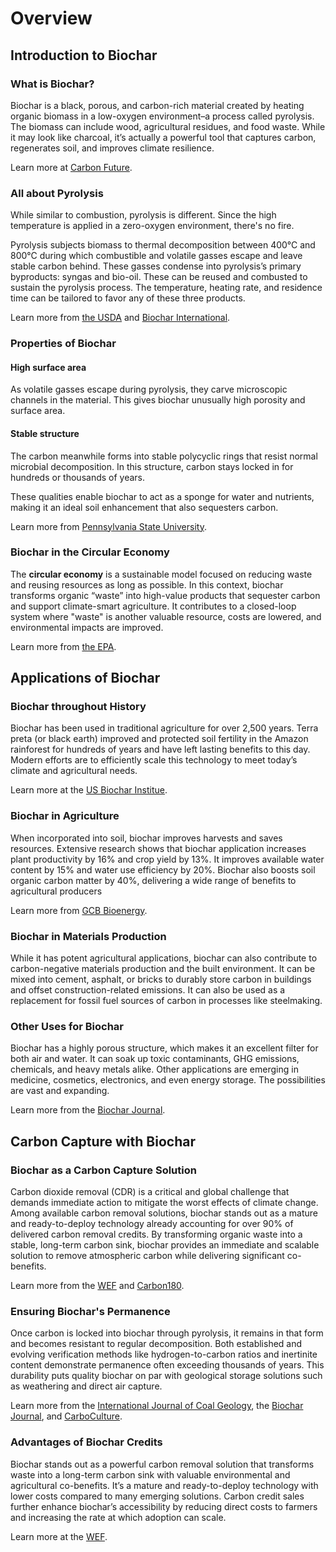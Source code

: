 # Overview

## Introduction to Biochar

### What is Biochar?

Biochar is a black, porous, and carbon-rich material created by heating organic biomass in a low-oxygen environment–a process called pyrolysis. The biomass can include wood, agricultural residues, and food waste. While it may look like charcoal, it’s actually a powerful tool that captures carbon, regenerates soil, and improves climate resilience.

Learn more at [Carbon Future](https://www.carbonfuture.earth/magazine/what-is-biochar).

### All about Pyrolysis

While similar to combustion, pyrolysis is different. Since the high temperature is applied in a zero-oxygen environment, there's no fire.

Pyrolysis subjects biomass to thermal decomposition between 400°C and 800°C during which combustible and volatile gasses escape and leave stable carbon behind. These gasses condense into pyrolysis’s primary byproducts: syngas and bio-oil. These can be reused and combusted to sustain the pyrolysis process. The temperature, heating rate, and residence time can be tailored to favor any of these three products.

Learn more from [the USDA](https://www.ars.usda.gov/northeast-area/wyndmoor-pa/eastern-regional-research-center/docs/biomass-pyrolysis-research-1/what-is-pyrolysis/) and [Biochar International](https://biochar-international.org/about-biochar/how-to-make-biochar/biochar-production-technologies/).

### Properties of Biochar

#### High surface area

As volatile gasses escape during pyrolysis, they carve microscopic channels in the material. This gives biochar unusually high porosity and surface area. 

#### Stable structure

The carbon meanwhile forms into stable polycyclic rings that resist normal microbial decomposition. In this structure, carbon stays locked in for hundreds or thousands of years. 

These qualities enable biochar to act as a sponge for water and nutrients, making it an ideal soil enhancement that also sequesters carbon.

Learn more from [Pennsylvania State University](https://extension.psu.edu/biochar-properties-and-potential).

### Biochar in the Circular Economy

The **circular economy** is a sustainable model focused on reducing waste and reusing resources as long as possible. In this context, biochar transforms organic “waste” into high-value products that sequester carbon and support climate-smart agriculture. It contributes to a closed-loop system where "waste" is another valuable resource, costs are lowered, and environmental impacts are improved.

Learn more from [the EPA](https://www.epa.gov/circulareconomy/what-circular-economy).

## Applications of Biochar

### Biochar throughout History

Biochar has been used in traditional agriculture for over 2,500 years. Terra preta (or black earth) improved and protected soil fertility in the Amazon rainforest for hundreds of years and have left lasting benefits to this day. Modern efforts are to efficiently scale this technology to meet today’s climate and agricultural needs. 

Learn more at the [US Biochar Institue]().

### Biochar in Agriculture

When incorporated into soil, biochar improves harvests and saves resources. Extensive research shows that biochar application increases plant productivity by 16% and crop yield by 13%. It improves available water content by 15% and water use efficiency by 20%. Biochar also boosts soil organic carbon matter by 40%, delivering a wide range of benefits to agricultural producers

Learn more from [GCB Bioenergy](https://onlinelibrary.wiley.com/doi/10.1111/gcbb.12889).

### Biochar in Materials Production

While it has potent agricultural applications, biochar can also contribute to carbon-negative materials production and the built environment. It can be mixed into cement, asphalt, or bricks to durably store carbon in buildings and offset construction-related emissions. It can also be used as a replacement for fossil fuel sources of carbon in processes like steelmaking.

### Other Uses for Biochar

Biochar has a highly porous structure, which makes it an excellent filter for both air and water. It can soak up toxic contaminants, GHG emissions, chemicals, and heavy metals alike. Other applications are emerging in medicine, cosmetics, electronics, and even energy storage. The possibilities are vast and expanding.

Learn more from the [Biochar Journal](https://www.biochar-journal.org/en/ct/2).

## Carbon Capture with Biochar

### Biochar as a Carbon Capture Solution

Carbon dioxide removal (CDR) is a critical and global challenge that demands immediate action to mitigate the worst effects of climate change. Among available carbon removal solutions, biochar stands out as a mature and ready-to-deploy technology already accounting for over 90% of delivered carbon removal credits. By transforming organic waste into a stable, long-term carbon sink, biochar provides an immediate and scalable solution to remove atmospheric carbon while delivering significant co-benefits.

Learn more from the [WEF](https://www.weforum.org/agenda/2023/11/biochar-carbon-removals-jack-of-all-trades-for-immediate-climate-action/) and [Carbon180](https://carbon180.org/what-is-carbon-removal/).

### Ensuring Biochar's Permanence

Once carbon is locked into biochar through pyrolysis, it remains in that form and becomes resistant to regular decomposition. Both established and evolving verification methods like hydrogen-to-carbon ratios and inertinite content demonstrate permanence often exceeding thousands of years. This durability puts quality biochar on par with geological storage solutions such as weathering and direct air capture.

Learn more from the [International Journal of Coal Geology](https://www.sciencedirect.com/science/article/pii/S0166516223002276?via%3Dihub), the [Biochar Journal](https://www.biochar-journal.org/en/ct/109-Permanence-of-soil-applied-biochar), and [CarboCulture](https://carboculture.com/resources/permanence-of-biochar-carbon-removal).

### Advantages of Biochar Credits

Biochar stands out as a powerful carbon removal solution that transforms waste into a long-term carbon sink with valuable environmental and agricultural co-benefits. It’s a mature and ready-to-deploy technology with lower costs compared to many emerging solutions. Carbon credit sales further enhance biochar’s accessibility by reducing direct costs to farmers and increasing the rate at which adoption can scale.

Learn more at the [WEF](https://www.weforum.org/agenda/2023/11/biochar-carbon-removals-jack-of-all-trades-for-immediate-climate-action/).
